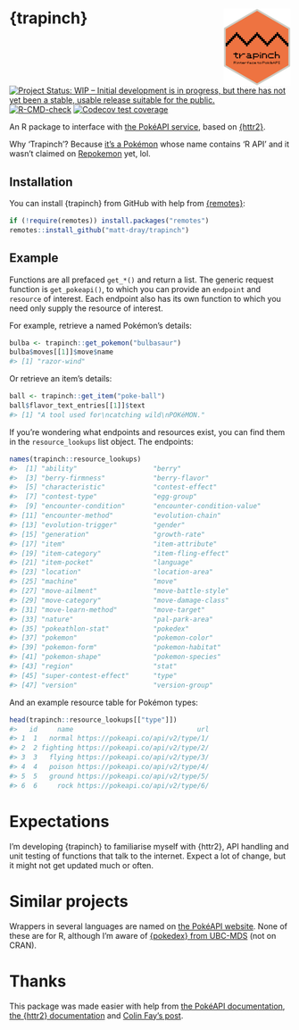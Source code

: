 
<!-- README.md is generated from README.Rmd. Please edit that file -->

# {trapinch} <img src="man/figures/logo.png" align="right" height="138" />

<!-- badges: start -->

[![Project Status: WIP – Initial development is in progress, but there
has not yet been a stable, usable release suitable for the
public.](https://www.repostatus.org/badges/latest/wip.svg)](https://www.repostatus.org/#wip)
[![R-CMD-check](https://github.com/matt-dray/trapinch/workflows/R-CMD-check/badge.svg)](https://github.com/matt-dray/trapinch/actions)
[![Codecov test
coverage](https://codecov.io/gh/matt-dray/trapinch/branch/main/graph/badge.svg)](https://app.codecov.io/gh/matt-dray/trapinch?branch=main)
<!-- badges: end -->

An R package to interface with [the PokéAPI
service](https://pokeapi.co/), based on
[{httr2}](https://httr2.r-lib.org/).

Why ‘Trapinch’? Because [it’s a
Pokémon](https://bulbapedia.bulbagarden.net/wiki/Trapinch_(Pok%C3%A9mon))
whose name contains ‘R API’ and it wasn’t claimed on
[Repokemon](https://cheeaun.github.io/repokemon/) yet, lol.

## Installation

You can install {trapinch} from GitHub with help from
[{remotes}](https://remotes.r-lib.org/):

``` r
if (!require(remotes)) install.packages("remotes")
remotes::install_github("matt-dray/trapinch")
```

## Example

Functions are all prefaced `get_*()` and return a list. The generic
request function is `get_pokeapi()`, to which you can provide an
`endpoint` and `resource` of interest. Each endpoint also has its own
function to which you need only supply the resource of interest.

For example, retrieve a named Pokémon’s details:

``` r
bulba <- trapinch::get_pokemon("bulbasaur")
bulba$moves[[1]]$move$name
#> [1] "razor-wind"
```

Or retrieve an item’s details:

``` r
ball <- trapinch::get_item("poke-ball")
ball$flavor_text_entries[[1]]$text
#> [1] "A tool used for\ncatching wild\nPOKéMON."
```

If you’re wondering what endpoints and resources exist, you can find
them in the `resource_lookups` list object. The endpoints:

``` r
names(trapinch::resource_lookups)
#>  [1] "ability"                   "berry"                    
#>  [3] "berry-firmness"            "berry-flavor"             
#>  [5] "characteristic"            "contest-effect"           
#>  [7] "contest-type"              "egg-group"                
#>  [9] "encounter-condition"       "encounter-condition-value"
#> [11] "encounter-method"          "evolution-chain"          
#> [13] "evolution-trigger"         "gender"                   
#> [15] "generation"                "growth-rate"              
#> [17] "item"                      "item-attribute"           
#> [19] "item-category"             "item-fling-effect"        
#> [21] "item-pocket"               "language"                 
#> [23] "location"                  "location-area"            
#> [25] "machine"                   "move"                     
#> [27] "move-ailment"              "move-battle-style"        
#> [29] "move-category"             "move-damage-class"        
#> [31] "move-learn-method"         "move-target"              
#> [33] "nature"                    "pal-park-area"            
#> [35] "pokeathlon-stat"           "pokedex"                  
#> [37] "pokemon"                   "pokemon-color"            
#> [39] "pokemon-form"              "pokemon-habitat"          
#> [41] "pokemon-shape"             "pokemon-species"          
#> [43] "region"                    "stat"                     
#> [45] "super-contest-effect"      "type"                     
#> [47] "version"                   "version-group"
```

And an example resource table for Pokémon types:

``` r
head(trapinch::resource_lookups[["type"]])
#>   id     name                               url
#> 1  1   normal https://pokeapi.co/api/v2/type/1/
#> 2  2 fighting https://pokeapi.co/api/v2/type/2/
#> 3  3   flying https://pokeapi.co/api/v2/type/3/
#> 4  4   poison https://pokeapi.co/api/v2/type/4/
#> 5  5   ground https://pokeapi.co/api/v2/type/5/
#> 6  6     rock https://pokeapi.co/api/v2/type/6/
```

# Expectations

I’m developing {trapinch} to familiarise myself with {httr2}, API
handling and unit testing of functions that talk to the internet. Expect
a lot of change, but it might not get updated much or often.

# Similar projects

Wrappers in several languages are named on [the PokéAPI
website](https://pokeapi.co/docs/v2#wrap). None of these are for R,
although I’m aware of [{pokedex} from
UBC-MDS](https://github.com/UBC-MDS/pokedex) (not on CRAN).

# Thanks

This package was made easier with help from [the PokéAPI
documentation](https://pokeapi.co/docs/v2), [the {httr2}
documentation](https://httr2.r-lib.org/index.html) and [Colin Fay’s
post](https://colinfay.me/build-api-wrapper-package-r/).
